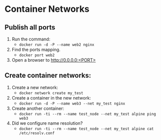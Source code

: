 # Container Networks
## Publish all ports
1. Run the command:
    - `docker run -d -P --name web2 nginx`
2. Find the ports mapping.
    - `docker port web2`
3. Open a browser to http://0.0.0.0:<PORT>

## Create container networks:
1. Create a new network:
    - `docker network create my_test`
2. Create a container in the new network:
    - `docker run -d -P --name web3 --net my_test nginx`
3. Create another container:
    - `docker run -ti --rm --name test_node --net my_test alpine ping web3`
4. Did we configure name resolution?
    - `docker run -ti --rm --name test_node --net my_test alpine cat /etc/resolv.conf`
